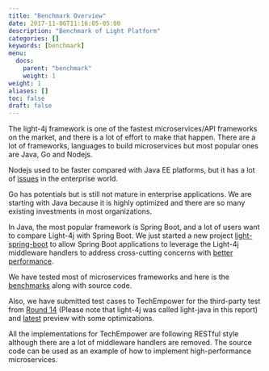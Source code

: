 ```yaml
---
title: "Benchmark Overview"
date: 2017-11-06T11:16:05-05:00
description: "Benchmark of Light Platform"
categories: []
keywords: [benchmark]
menu:
  docs:
    parent: "benchmark"
    weight: 1
weight: 1
aliases: []
toc: false
draft: false
---
```


The light-4j framework is one of the fastest microservices/API frameworks on the market, and there is a lot of effort to make that happen. There are a lot of frameworks, languages to build microservices but most popular ones are Java, Go and Nodejs.

Nodejs used to be faster compared with Java EE platforms, but it has a lot of [issues][] in the enterprise world.

Go has potentials but is still not mature in enterprise applications. We are starting with Java because it is highly optimized and there are so many existing investments in most organizations.

In Java, the most popular framework is Spring Boot, and a lot of users want to compare Light-4j with Spring Boot. We just started a new project [light-spring-boot][] to allow Spring Boot applications to leverage the Light-4j middleware handlers to address cross-cutting concerns with [better performance][]. 

We have tested most of microservices frameworks and here is the [benchmarks][] along with source code.

Also, we have submitted test cases to TechEmpower for the third-party test from [Round 14][] (Please note that light-4j was called light-java in this report) and [latest][] preview with some optimizations.

All the implementations for TechEmpower are following RESTful style although there are a lot of middleware handlers are removed. The source code can be used as an example of how to implement high-performance microservices.


[benchmarks]: https://github.com/networknt/microservices-framework-benchmark
[issues]: /benchmark/nodejs/
[round 14]: https://www.techempower.com/benchmarks/
[latest]: https://www.techempower.com/benchmarks/#section=test&runid=58042695-831a-4a35-8c60-2b872a06f799&hw=ph&test=json
[light-spring-boot]: https://github.com/networknt/light-spring-boot
[better performance]: /benchmark/spring-boot/
